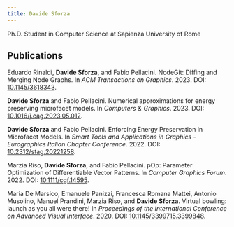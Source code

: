 ```yaml
---
title: Davide Sforza
---
```


Ph.D. Student in Computer Science at Sapienza University of Rome

## Publications

Eduardo Rinaldi, **Davide Sforza**, and Fabio Pellacini. NodeGit: Diffing and Merging Node Graphs. In *ACM Transactions on Graphics*. 2023. DOI: [10.1145/3618343](https://doi.org/10.1145/3618343).

**Davide Sforza** and Fabio Pellacini. Numerical approximations for energy preserving microfacet models. In *Computers & Graphics*. 2023. DOI: [10.1016/j.cag.2023.05.012](https://doi.org/10.1016/j.cag.2023.05.012).

**Davide Sforza** and Fabio Pellacini. Enforcing Energy Preservation in Microfacet Models. In *Smart Tools and Applications in Graphics - Eurographics Italian Chapter Conference*. 2022. DOI: [10.2312/stag.20221258](https://doi.org/10.2312/stag.20221258).

Marzia Riso, **Davide Sforza**, and Fabio Pellacini. pOp: Parameter Optimization of Differentiable Vector Patterns. In *Computer Graphics Forum*. 2022. DOI: [10.1111/cgf.14595](https://doi.org/10.1111/cgf.14595).

Maria De Marsico, Emanuele Panizzi, Francesca Romana Mattei, Antonio Musolino, Manuel Prandini, Marzia Riso, and **Davide Sforza**. Virtual bowling: launch as you all were there! In *Proceedings of the International Conference on Advanced Visual Interface*. 2020. DOI: [10.1145/3399715.3399848](https://doi.org/10.1145/3399715.3399848).
